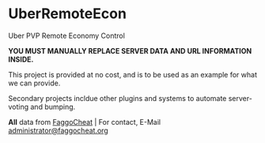 # UberRemoteEcon
Uber PVP Remote Economy Control

**YOU MUST MANUALLY REPLACE SERVER DATA AND URL INFORMATION INSIDE.**

This project is provided at no cost, and is to be used as an example for what we can provide.

Secondary projects incldue other plugins and systems to automate server-voting and bumping.

**All** data from [FaggoCheat](https://faggocheat.org/) | For contact, E-Mail [administrator@faggocheat.org](mailto:administrator@faggocheat.org)
